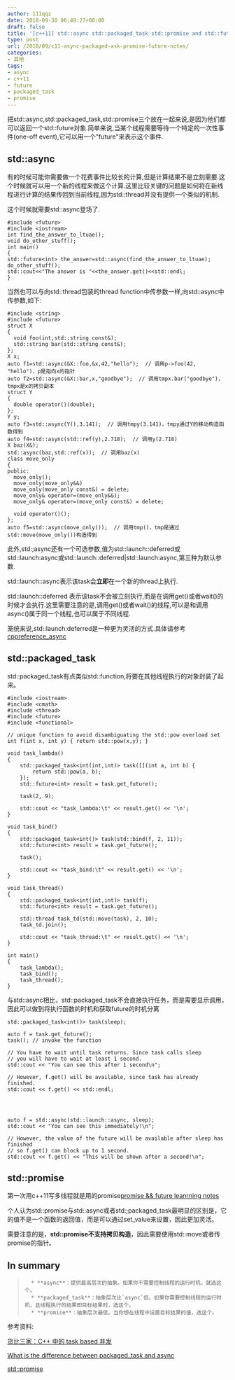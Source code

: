 ```yaml
---
author: 111qqz
date: 2018-09-30 06:49:27+00:00
draft: false
title: '[c++11] std::async std::packaged_task std::promise and std::future notes'
type: post
url: /2018/09/c11-async-packaged-ask-promise-future-notes/
categories:
- 其他
tags:
- async
- c++11
- future
- packaged_task
- promise
---
```


把std::async,std::packaged_task,std::promise三个放在一起来说,是因为他们都可以返回一个std::future对象.简单来说,当某个线程需要等待一个特定的一次性事件(one-off event),它可以用一个"future"来表示这个事件.


## std::async


有的时候可能你需要做一个花费事件比较长的计算,但是计算结果不是立刻需要.这个时候就可以用一个新的线程来做这个计算.这里比较关键的问题是如何将在新线程进行计算的结果传回到当前线程,因为std::thread并没有提供一个类似的机制.

这个时候就需要std::async登场了.

    
    #include <future>
    #include <iostream>
    int find_the_answer_to_ltuae();
    void do_other_stuff();
    int main()
    {
    std::future<int> the_answer=std::async(find_the_answer_to_ltuae);
    do_other_stuff();
    std::cout<<"The answer is "<<the_answer.get()<<std::endl;
    }


当然也可以与向std::thread包装的thread function中传参数一样,向std::async中传参数,如下:

    
    #include <string>
    #include <future>
    struct X
    {
      void foo(int,std::string const&);
      std::string bar(std::string const&);
    };
    X x;
    auto f1=std::async(&X::foo,&x,42,"hello");  // 调用p->foo(42, "hello")，p是指向x的指针
    auto f2=std::async(&X::bar,x,"goodbye");  // 调用tmpx.bar("goodbye")， tmpx是x的拷贝副本
    struct Y
    {
      double operator()(double);
    };
    Y y;
    auto f3=std::async(Y(),3.141);  // 调用tmpy(3.141)，tmpy通过Y的移动构造函数得到
    auto f4=std::async(std::ref(y),2.718);  // 调用y(2.718)
    X baz(X&);
    std::async(baz,std::ref(x));  // 调用baz(x)
    class move_only
    {
    public:
      move_only();
      move_only(move_only&&)
      move_only(move_only const&) = delete;
      move_only& operator=(move_only&&);
      move_only& operator=(move_only const&) = delete;
      
      void operator()();
    };
    auto f5=std::async(move_only());  // 调用tmp()，tmp是通过std::move(move_only())构造得到


此外,std:;async还有一个可选参数,值为std::launch::deferred或std::launch:async或std::launch::deferred|std::launch:async,第三种为默认参数.

std::launch::async表示该task会**立即**在一个新的thread上执行.

std::launch::deferred 表示该task不会被立刻执行,而是在调用get()或者wait()的时候才会执行.这里需要注意的是,调用get()或者wait()的线程,可以是和调用async()属于同一个线程,也可以属于不同线程.

笼统来说,std::launch:deferred是一种更为灵活的方式.具体请参考[cppreference_async](https://en.cppreference.com/w/cpp/thread/async)


## std::packaged_task


std::packaged_task有点类似std::function,将要在其他线程执行的对象封装了起来。

    
    #include <iostream>
    #include <cmath>
    #include <thread>
    #include <future>
    #include <functional>
     
    // unique function to avoid disambiguating the std::pow overload set
    int f(int x, int y) { return std::pow(x,y); }
     
    void task_lambda()
    {
        std::packaged_task<int(int,int)> task([](int a, int b) {
            return std::pow(a, b); 
        });
        std::future<int> result = task.get_future();
     
        task(2, 9);
     
        std::cout << "task_lambda:\t" << result.get() << '\n';
    }
     
    void task_bind()
    {
        std::packaged_task<int()> task(std::bind(f, 2, 11));
        std::future<int> result = task.get_future();
     
        task();
     
        std::cout << "task_bind:\t" << result.get() << '\n';
    }
     
    void task_thread()
    {
        std::packaged_task<int(int,int)> task(f);
        std::future<int> result = task.get_future();
     
        std::thread task_td(std::move(task), 2, 10);
        task_td.join();
     
        std::cout << "task_thread:\t" << result.get() << '\n';
    }
     
    int main()
    {
        task_lambda();
        task_bind();
        task_thread();
    }


与std::async相比，std::packaged_task不会直接执行任务，而是需要显示调用，因此可以做到将执行函数的时机和获取future的时机分离

    
    std::packaged_task<int()> task(sleep);
    
    auto f = task.get_future();
    task(); // invoke the function
    
    // You have to wait until task returns. Since task calls sleep
    // you will have to wait at least 1 second.
    std::cout << "You can see this after 1 second\n";
    
    // However, f.get() will be available, since task has already finished.
    std::cout << f.get() << std::endl;



    
    auto f = std::async(std::launch::async, sleep);
    std::cout << "You can see this immediately!\n";
    
    // However, the value of the future will be available after sleep has finished
    // so f.get() can block up to 1 second.
    std::cout << f.get() << "This will be shown after a second!\n";




## std::promise


第一次用c++11写多线程就是用的promise[promise && future leanrning notes](https://111qqz.com/2018/08/c11-promise-future-leanrning-notes/)

个人认为std::promise与std::async或者std:;packaged_task最明显的区别是，它的值不是一个函数的返回值，而是可以通过set_value来设置，因此更加灵活。

需要注意的是，**std::promise不支持拷贝构造**，因此需要使用std::move或者传promise的指针。




## In summary




<blockquote>

> 
> 
 	  * **async**：提供最高层次的抽象。如果你不需要控制线程的运行时机，就选这个。
 	  * **packaged_task**：抽象层次比`async`低。如果你需要控制线程的运行时机，且线程执行的结果即目标结果时，选这个。
 	  * **promise**：抽象层次最低。当你想在线程中设置目标结果的值，选这个。

</blockquote>




参考资料:

[货比三家：C++ 中的 task based 并发](https://segmentfault.com/a/1190000002706259)

[What is the difference between packaged_task and async](https://stackoverflow.com/questions/18143661/what-is-the-difference-between-packaged-task-and-async)

[std::promise](https://en.cppreference.com/w/cpp/thread/promise)



